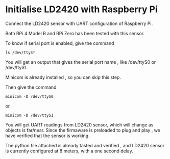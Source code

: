 
# Initialise LD2420 with Raspberry Pi

Connect the LD2420 sensor with UART configuration of  Raspberry Pi. 

Both RPi 4  Model B and RPi Zero has been tested with this sensor. 

To know if  serial port is enabled, give the command
```
ls /dev/ttyS*
```
You will get an output that gives the serial port name , like /dev/ttyS0 or /dev/ttyS1.

Minicom is already installed , so you can skip this step.

Then give the command 
```
minicom -D /dev/ttyS0
```

or 
```
minicom -D /dev/ttyS1
```

You will get UART readings from LD2420 sensor, which will change as objects is far/near. Since the firmaware is preloaded to plug and play , we have verified that the sensor is working.


The python file attached is already tasted and verified , and LD2420 sensor is currently configured at 8 meters, with a one second delay. 



